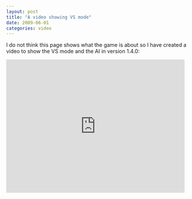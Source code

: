 ```yaml
---
layout: post
title: "A video showing VS mode"
date: 2009-06-01
categories: video
---
```

I do not think this page shows what the game is about so I have created a video to show the VS mode and the AI in version 1.4.0:

<iframe width="480" height="360" src="https://www.youtube.com/embed/4_qyVcCAKi0?rel=0" frameborder="0" allowfullscreen></iframe>
